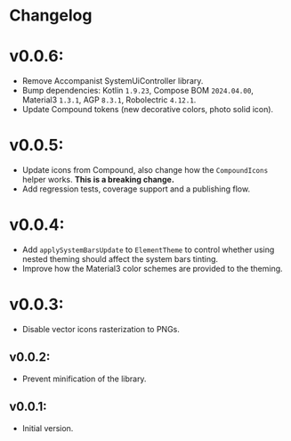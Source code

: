 # Changelog

# v0.0.6:

- Remove Accompanist SystemUiController library.
- Bump dependencies: Kotlin `1.9.23`, Compose BOM `2024.04.00`, Material3 `1.3.1`, AGP `8.3.1`, Robolectric `4.12.1`.
- Update Compound tokens (new decorative colors, photo solid icon).

# v0.0.5:

- Update icons from Compound, also change how the `CompoundIcons` helper works. **This is a breaking change.**
- Add regression tests, coverage support and a publishing flow.

# v0.0.4:

- Add `applySystemBarsUpdate` to `ElementTheme` to control whether using nested theming should affect the system bars tinting.
- Improve how the Material3 color schemes are provided to the theming.

# v0.0.3:

- Disable vector icons rasterization to PNGs.

## v0.0.2:

- Prevent minification of the library.

## v0.0.1:

- Initial version.
